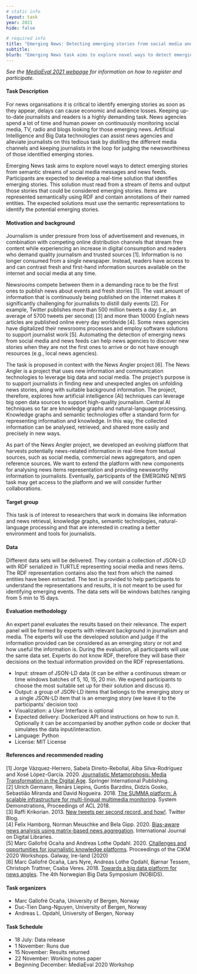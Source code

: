 ```yaml
---
# static info
layout: task
year: 2021
hide: false 

# required info
title: "Emerging News: Detecting emerging stories from social media and news feeds"
subtitle: 
blurb: "Emerging News task aims to explore novel ways to detect emerging stories from semantic streams of social media messages and news feeds."
---
```


<!-- # please respect the structure below-->
*See the [MediaEval 2021 webpage](https://multimediaeval.github.io/editions/2021/) for information on how to register and participate.*

#### Task Description
For news organisations it is critical to identify emerging stories as soon as they appear, delays can cause economic and audience losses. Keeping up-to-date journalists and readers is a highly demanding task. News agencies spend a lot of time and human power on continuously monitoring social media, TV, radio and blogs looking for those emerging news. Artificial Intelligence and Big Data technologies can assist news agencies and alleviate journalists on this tedious task by distilling the different media channels and keeping journalists in the loop for judging the newsworthiness of those identified emerging stories.

Emerging News task aims to explore novel ways to detect emerging stories from semantic streams of social media messages and news feeds. Participants are expected to develop a real-time solution that identifies emerging stories. This solution must read from a stream of items and output those stories that could be considered emerging stories. Items are represented semantically using RDF and contain annotations of their named entities. The expected solutions must use the semantic representations to identify the potential emerging stories.

#### Motivation and background
Journalism is under pressure from loss of advertisement and revenues, in combination with competing online distribution channels that stream free content while experiencing an increase in digital consumption and readers who demand quality journalism and trusted sources [1]. Information is no longer consumed from a single newspaper. Instead, readers have access to and can contrast fresh and first-hand information sources available on the internet and social media at any time.

Newsrooms compete between them in a demanding race to be the first ones to publish news about events and fresh stories [1]. The vast amount of information that is continuously being published on the internet makes it significantly challenging for journalists to distill daily events [2]. For example, Twitter publishes more than 500 million tweets a day (i.e., an average of 5700 tweets per second) [3] and more than 10000 English news articles are published online every day worldwide [4]. Some news agencies have digitalized their newsrooms processes and employ software solutions to support journalist work [5]. Automating the detection of emerging news from social media and news feeds can help news agencies to discover new stories when they are not the first ones to arrive or do not have enough resources (e.g., local news agencies).

The task is proposed in context with the News Angler project [6]. The News Angler is a project that uses new information and communication technologies to leverage big data and social media. The project’s purpose is to support journalists in finding new and unexpected angles on unfolding news stories, along with suitable background information. The project, therefore, explores how artificial intelligence (AI) techniques can leverage big open data sources to support high-quality journalism. Central AI techniques so far are knowledge graphs and natural-language processing. Knowledge graphs and semantic technologies offer a standard form for representing information and knowledge. In this way, the collected information can be analysed, retrieved, and shared more easily and precisely in new ways.

As part of the News Angler project, we developed an evolving platform that harvests potentially news-related information in real-time from textual sources, such as social media, commercial news aggregators, and open reference sources. We want to extend the platform with new components for analysing news items representation and providing newsworthy information to journalists. Eventually, participants of the EMERGING NEWS task may get access to the platform and we will consider further collaborations.

#### Target group
This task is of interest to researchers that work in domains like information and news retrieval, knowledge graphs, semantic technologies, natural-language processing and that are interested in creating a better environment and tools for journalists.

#### Data
Different data sets will be delivered. They contain a collection of JSON-LD with RDF serialized in TURTLE representing social media and news items. The RDF representation contains also the text from which the named entities have been extracted. The text is provided to help participants to understand the representations and results, it is not meant to be used for identifying emerging events. The data sets will be windows batches ranging from 5 min to 15 days.

#### Evaluation methodology
An expert panel evaluates the results based on their relevance. The expert panel will be formed by experts with relevant background in journalism and media. The experts will use the developed solution and judge if the information provided can be considered as an emerging story or not and how useful the information is. During the evaluation, all participants will use the same data set. Experts do not know RDF, therefore they will base their decisions on the textual information provided on the RDF representations.

* Input: stream of JSON-LD data (it can be either a continuous stream or time windows batches of 5, 10, 15, 20 min. We expend participants to choose the most suitable set up for their solution and discuss it).
* Output: a group of JSON-LD items that belongs to the emerging story or a single JSON-LD item that is an emerging story (we leave it to the participants' decision too)
* Visualization: a User Interface is optional
* Expected delivery: Dockerized API and instructions on how to run it. Optionally it can be accompanied by another python code or docker that simulates the data input/interaction.
* Language: Python
* License: MIT License

#### References and recommended reading
[1]	Jorge Vázquez-Herrero, Sabela Direito-Rebollal, Alba Silva-Rodríguez and Xosé López-García. 2020. [Journalistic Metamorphosis: Media Transformation in the Digital Age](https://doi.org/10.1007/978-3-030-36315-4). Springer International Publishing.\
[2]   Ulrich Germann, Renārs Liepins, Guntis Barzdins, Didzis Gosko, Sebastião Miranda and David Nogueira. 2018. [The SUMMA platform: A scalable infrastructure for multi-lingual multimedia monitoring](https://doi.org/10.18653/v1/P18-4017). System Demonstrations, Proceedings of ACL 2018.\
[3] Raffi Krikorian. 2013. [New tweets per second record, and how!](https://blog.twitter.com/engineering/en_us/a/2013/new-tweets-per-second-record-and-how.html). Twitter Blog.\
[4] Felix Hamborg, Norman Meuschke and Bela Gipp. 2020. [Bias-aware news analysis using matrix-based news aggregation](https://doi.org/10.1007/s00799-018-0239-9). International Journal on Digital Libraries.\
[5]  Marc Gallofré Ocaña and Andreas Lothe Opdahl. 2020. [Challenges and opportunities for journalistic knowledge platforms](http://ceur-ws.org/Vol-2699/paper43.pdf). Proceedings of the CIKM 2020 Workshops. Galway, Ire-land (2020)\
[6]  Marc Gallofré Ocaña, Lars Nyre, Andreas Lothe Opdahl, Bjørnar Tessem, Christoph Trattner, Csaba Veres. 2018. [Towards a big data platform for news angles](http://ceur-ws.org/Vol-2316/paper1.pdf). The 4th Norwegian Big Data Symposium (NOBIDS).

#### Task organizers
* Marc Gallofré Ocaña, University of Bergen, Norway
* Duc-Tien Dang-Nguyen, University of Bergen, Norway
* Andreas L. Opdahl, University of Bergen, Norway


#### Task Schedule
* 18 July: Data release <!-- # Replace XX with your date. We suggest setting the date in June-July-->
* 1 November: Runs due <!-- # Replace XX with your date. We suggest setting enough time in order to have enough time to assess and return the results by the Results returned deadline-->
* 15 November: Results returned  <!-- Replace XX with your date. Latest possible should be 15 November-->
* 22 November: Working notes paper  <!-- Fixed. Please do not change. Exact date to be decided-->
* Beginning December: MediaEval 2020 Workshop <!-- Fixed. Please do not change. Exact date to be decided-->
